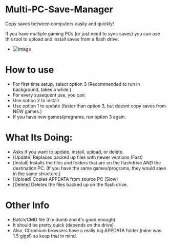 # Multi-PC-Save-Manager
Copy saves between computers easily and quickly!

If you have multiple gaming PCs (or just need to sync saves) you can use this tool to upload and install saves from a flash drive.
- ![image](https://github.com/IHateMakingUsernamesForStuff/Multi-PC-Save-Manager/assets/153030981/387252c7-597b-40a3-8fc9-7d1103ef9591)

# How to use
- For first time setup, select option 3 (Recommended to run in background, takes a while.)
- For every susequent use, you can:
- Use option 2 to install
- Use option 1 to update (faster than option 3, but doesnt copy saves from NEW games.)
- If you have new games/programs, run option 3 again.

# What Its Doing:
- Asks if you want to update, install, upload, or delete.
- [Update] Replaces backed up files with newer versions (Fast)
- [Install] Installs the files and folders that are on the flashdrive AND the destination PC. (If you have the same games/programs, they would save in the same structure.)
- [Upload] Copies APPDATA from source PC (Slow)
- [Delete] Deletes the files backed up on the flash drive.

# Other Info
- Batch/CMD file (I'm dumb and it's good enough)
- It should be pretty quick (depends on the drive)
- Also, Chromium browsers have a really big APPDATA folder (mine was 1.5 gigs!) so keep that in mind.
